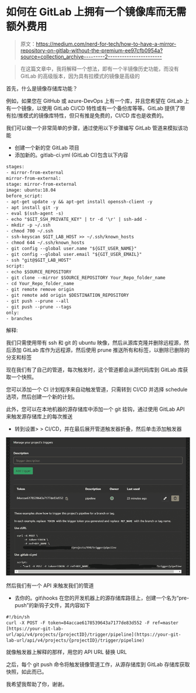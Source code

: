 # 如何在 GitLab 上拥有一个镜像库而无需额外费用

> 原文：<https://medium.com/nerd-for-tech/how-to-have-a-mirror-repository-on-gitlab-without-the-premium-ee97cfb0954a?source=collection_archive---------2----------------------->

> 在这篇文章中，我将解释一个想法，即有一个半镜像历史功能，而没有 GitLab 的高级版本，因为具有拉模式的镜像是高级的

首先，什么是镜像存储库功能？

例如，如果您在 GitHub 或 azure-DevOps 上有一个库，并且您希望在 GitLab 上有一个镜像，以使用 GitLab CI/CD 特性或有一个备份库等等。GitLab 提供了带有拉/推模式的镜像库特性，但只有推是免费的，CI/CD 库也是收费的。

我们可以做一个非常简单的步骤，通过使用以下步骤编写 GitLab 管道来模拟该功能

*   创建一个新的空 GitLab 项目
*   添加新的。gitlab-ci.yml (GitLab CI)包含以下内容

```
stages:
- mirror-from-external
mirror-from-external:
stage: mirror-from-external
image: ubuntu:18.04
before_script:
- apt-get update -y && apt-get install openssh-client -y
- apt install git -y
- eval $(ssh-agent -s)
- echo "$GIT_SSH_PRIVATE_KEY" | tr -d '\r' | ssh-add -
- mkdir -p ~/.ssh
- chmod 700 ~/.ssh
- ssh-keyscan $GIT_LAB_HOST >> ~/.ssh/known_hosts
- chmod 644 ~/.ssh/known_hosts
- git config --global user.name "${GIT_USER_NAME}"
- git config --global user.email "${GIT_USER_EMAIL}"
- ssh "git@$GIT_LAB_HOST"
script:
- echo $SOURCE_REPOSITORY
- git clone --mirror $SOURCE_REPOSITORY Your_Repo_folder_name
- cd Your_Repo_folder_name
- git remote remove origin
- git remote add origin $DESTINATION_REPOSITORY
- git push --prune --all
- git push --prune --tags
only:
- branches
```

解释:

我们只需使用带有 ssh 和 git 的 ubuntu 映像，然后从源库克隆并删除远程源，然后添加 GitLab 库作为远程源，然后使用 prune 推送所有和标签，以删除已删除的分支和标签

现在我们有了自己的管道，每次触发时，这个管道都会从源代码库到 GitLab 库获取一个快照。

您可以添加一个 CI 计划程序来自动触发管道，只需转到 CI/CD 并选择 schedule 选项，然后创建一个新的计划。

此外，您可以在本地机器的源存储库中添加一个 git 挂钩，通过使用 GitLab API 来触发源存储库上的每次推送

*   转到设置> > CI/CD，并在最后展开管道触发器折叠，然后单击添加触发器

![](img/52b9cc4026e359789398244a85664e82.png)

然后我们有一个 API 来触发我们的管道

*   去你的。git\hooks 在您的开发机器上的源存储库路径上，创建一个名为“pre-push”的新钩子文件，其内容如下

```
#!/bin/sh
curl -X POST -F token=84accae6178539643a7177de83d552 -F ref=master [https://your-git-lab-url/api/v4/projects/{projectID}/trigger/pipeline](https://your-git-lab-url/api/v4/projects/{projectID}/trigger/pipeline)
```

就像触发器上解释的那样，用您的 API URL 替换 URL

之后，每个 git push 命令将触发镜像管道工作，从源存储库到 GitLab 存储库获取快照，如此而已。

我希望我帮助了你，谢谢。